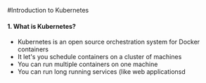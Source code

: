 #Introduction to Kubernetes


#### 1. What is Kubernetes?

* Kubernetes is an open source orchestration system for Docker containers
* It let's you schedule containers on a cluster of machines
* You can run multiple containers on one machine
* You can run long running services (like web applicationsd
